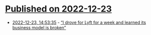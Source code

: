 # [Published on 2022-12-23](index.md)

* [2022-12-23, 14:53:35](https://news.ycombinator.com/item?id=34106445) - [“I drove for Lyft for a week and learned its business model is broken”](https://www.fullstackeconomics.com/p/i-drove-for-lyft-for-a-week-and-learned)
